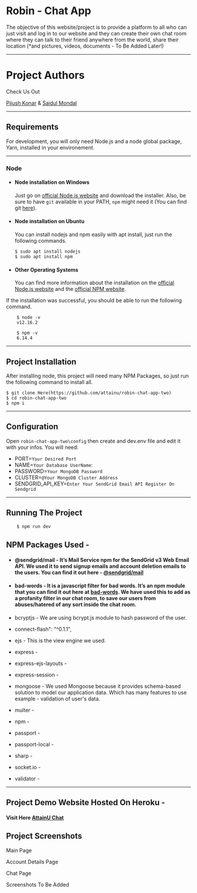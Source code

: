 # Robin - Chat App

The objective of this website/project is to provide a platform to all who can just visit and log in to our website 
and they can create their own chat room where they can talk to their friend anywhere from the world, share their location 
(*and pictures, videos, documents - To Be Added Later!)

---

# Project Authors

Check Us Out

[Pijush Konar](https://github.com/pijush-konar-au7) & [Saidul Mondal](https://github.com/saidul-mondal-au7)

---

## Requirements

For development, you will only need Node.js and a node global package, Yarn, installed in your environement.

---

### Node
- #### Node installation on Windows

  Just go on [official Node.js website](https://nodejs.org/) and download the installer.
  Also, be sure to have `git` available in your PATH, `npm` might need it (You can find git [here](https://git-scm.com/)).

- #### Node installation on Ubuntu

  You can install nodejs and npm easily with apt install, just run the following commands.

      $ sudo apt install nodejs
      $ sudo apt install npm

- #### Other Operating Systems
  You can find more information about the installation on the [official Node.js website](https://nodejs.org/) and the [official NPM website](https://npmjs.org/).

If the installation was successful, you should be able to run the following command.

```
    $ node -v
    v12.16.2

    $ npm -v
    6.14.4
```
---

## Project Installation
  After installing node, this project will need many NPM Packages, so just run the following command to install all.

    $ git clone Here(https://github.com/attainu/robin-chat-app-two)
    $ cd robin-chat-app-two
    $ npm i

---

## Configuration

Open `robin-chat-app-two\config` then create and dev.env file and edit it with your infos. You will need:

- PORT=`Your Desired Port`
- NAME=`Your Database UserName`:
- PASSWORD=`Your MongoDB Password`
- CLUSTER=`@Your MongoDB Cluster Address`
- SENDGRID_API_KEY=`Enter Your SendGrid Email API Register On Sendgrid`

---

## Running The Project

```sh
    $ npm run dev
```


## NPM Packages Used -

- #### @sendgrid/mail - It’s Mail Service npm for the SendGrid v3 Web Email API. We used it to send signup emails and account deletion emails to the users. You can find it out here - [@sendgrid/mail](https://www.npmjs.com/package/@sendgrid/mail)

- #### bad-words - It is a javascript filter for bad words. It’s an npm module that you can find it out here at [bad-words](https://www.npmjs.com/package/bad-words). We have used this to add as a profanity filter in our chat room, to save our users from abuses/hatered of any sort inside the chat room.

- bcryptjs - We are using bcrypt.js module to hash password of the user.

- connect-flash": "^0.1.1",

- ejs - This is the view engine we used.

- express -

- express-ejs-layouts - 

- express-session - 

- mongoose - We used Mongoose because it provides schema-based solution to model our application data. Which has many features to use example - validation of user's data.

- multer - 

- npm - 

- passport - 

- passport-local - 

- sharp - 

- socket.io - 

- validator - 


---

## Project Demo Website Hosted On Heroku -

#### Visit Here [AttainU Chat](https://attainu-chatapp.herokuapp.com/)

## Project Screenshots

Main Page
<!-- ![](project1.png) -->

Account Details Page
<!-- ![](project2.png) -->

Chat Page
<!-- ![](project3.png) -->

Screenshots To Be Added